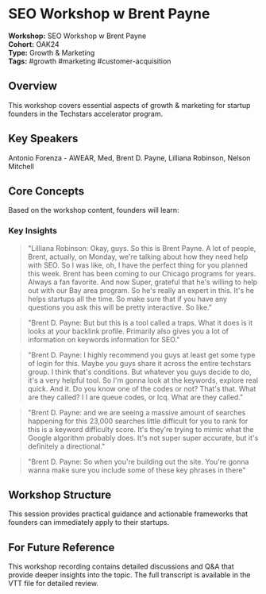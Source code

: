 # SEO Workshop w  Brent Payne

**Workshop:** SEO Workshop w  Brent Payne  
**Cohort:** OAK24  
**Type:** Growth & Marketing  
**Tags:** #growth #marketing #customer-acquisition

## Overview

This workshop covers essential aspects of growth & marketing for startup founders in the Techstars accelerator program.

## Key Speakers

Antonio Forenza - AWEAR, Med, Brent D. Payne, Lilliana Robinson, Nelson Mitchell

## Core Concepts

Based on the workshop content, founders will learn:


### Key Insights

> "Lilliana Robinson: Okay, guys. So this is Brent Payne. A lot of people, Brent, actually, on Monday, we're talking about how they need help with SEO. So I was like, oh, I have the perfect thing for you planned this week. Brent has been coming to our Chicago programs for years. Always a fan favorite. And now Super, grateful that he's willing to help out with our Bay area program. So he's really an expert in this. It's he helps startups all the time. So make sure that if you have any questions you ask this will be pretty interactive. So like."

> "Brent D. Payne: But but this is a tool called a traps. What it does is it looks at your backlink profile. Primarily also gives you a lot of information on keywords information for SEO."

> "Brent D. Payne: I highly recommend you guys at least get some type of login for this. Maybe you guys share it across the entire techstars group. I think that's conditions. But whatever you guys decide to do, it's a very helpful tool. So I'm gonna look at the keywords, explore real quick. And it. Do you know one of the codes or not? That's that. What are they called? I I are queue codes, or Icq. What are they called."

> "Brent D. Payne: and we are seeing a massive amount of searches happening for this 23,000 searches little difficult for you to rank for this is a keyword difficulty score. It's they're trying to mimic what the Google algorithm probably does. It's not super super accurate, but it's definitely a directional."

> "Brent D. Payne: So when you're building out the site. You're gonna wanna make sure you include some of these key phrases in there"


## Workshop Structure

This session provides practical guidance and actionable frameworks that founders can immediately apply to their startups.

## For Future Reference

This workshop recording contains detailed discussions and Q&A that provide deeper insights into the topic. The full transcript is available in the VTT file for detailed review.
